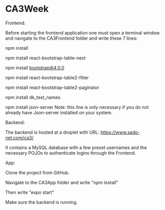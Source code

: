 # CA3Week

Frontend:

Before starting the frontend application one must open a terminal window and navigate to the CA3Frontend folder and write these 7 lines:

npm install

npm install react-bootstrap-table-next

npm install bootstrap@4.0.0

npm install react-bootstrap-table2-filter

npm install react-bootstrap-table2-paginator

npm install dk_test_names

npm install json-server Note: this line is only necessary if you do not already have Json-server installed on your system.


Backend:

The backend is hosted at a droplet with URL: https://www.sado-net.com/ca3/

It contains a MySQL database with a few preset usernames and the necessary POJOs to authenticate logins through the Frontend.

App:

Clone the project from GitHub.

Navigate to the CA3App folder and write "npm install"

Then write "expo start"

Make sure the backend is running.
